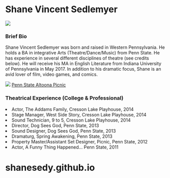 <html> <title>Shane Vincent Sedlemyer </title>
<h1>Shane Vincent Sedlemyer </h1>
<img src= "https://scontent.xx.fbcdn.net/v/t1.0-0/p206x206/1463144_10154938844635093_7045276756315459738_n.jpg?oh=7e534144e2d462f318c532a321ad3167&oe=5946DD42"/> 
<h3> Brief Bio </h3>
<p> Shane Vincent Sedlemyer was born and raised in Western Pennsylvania. He holds a BA in integrative Arts (Theatre/Dance/Music) from Penn State. He has experience in several different disciplines of theatre (see credits below). He will receive his MA in English Literature from Indiana University of Pennsylvania in May 2017. In addition to his dramatic focus, Shane is an avid lover of film, video games, and comics. </p>
<img src=“http://www.altoona.psu.edu/theatre/images/picnic10.jpg”/>
<a href=”http://www.altoona.psu.edu/theatre/photos.php?v=picnic”> Penn State Altoona Picnic </a>
<p> </p>
<h3> Theatrical Experience (College & Professional) </h3>
<li>Actor, The Addams Family, Cresson Lake Playhouse, 2014 </li>
<li>Stage Manager, West Side Story, Cresson Lake Playhouse, 2014</li>
<li>Sound Technician, 9 to 5, Cresson Lake Playhouse, 2014</li>
<li>Director, Dog Sees God, Penn State, 2013</li>
<li>Sound Designer, Dog Sees God, Penn State, 2013</li>
<li>Dramaturg, Spring Awakening, Penn State, 2013</li>
<li>Property Master/Assistant Set Designer, Picnic, Penn State, 2012</li>
<li>Actor, A Funny Thing Happened… Penn State, 2011</li>



</html>


# shanesedy.github.io
